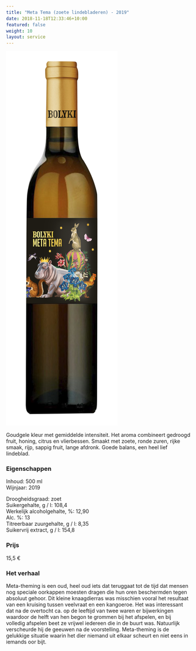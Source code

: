 ```yaml
---
title: "Meta Tema (zoete lindebladeren) - 2019"
date: 2018-11-18T12:33:46+10:00
featured: false
weight: 10
layout: service
---
```

![Bolyki10](/images/bolyki10.png)

Goudgele kleur met gemiddelde intensiteit. Het aroma combineert gedroogd fruit,
honing, citrus en vlierbessen. Smaakt met zoete, ronde zuren, rijke smaak, rijp, sappig
fruit, lange afdronk. Goede balans, een heel lief lindeblad.

### Eigenschappen  

Inhoud: 500 ml  
Wijnjaar: 2019  

Droogheidsgraad: zoet  
Suikergehalte, g / l: 108,4  
Werkelijk alcoholgehalte, %: 12,90  
Alc. %: 13  
Titreerbaar zuurgehalte, g / l: 8,35  
Suikervrij extract, g / l: 154,8

### Prijs

15,5 €

### Het verhaal

Meta-theming is een oud, heel oud iets dat teruggaat tot de tijd dat mensen nog
speciale oorkappen moesten dragen die hun oren beschermden tegen absoluut
gehoor. Dit kleine knaagdierras was misschien vooral het resultaat van een kruising
tussen veelvraat en een kangoeroe. Het was interessant dat na de overtocht ca. op de
leeftijd van twee waren er bijwerkingen waardoor de helft van hen begon te grommen
bij het afspelen, en bij volledig afspelen beet ze vrijwel iedereen die in de buurt
was. Natuurlijk verscheurde hij de geeuwen na de voorstelling. Meta-theming is de
gelukkige situatie waarin het dier niemand uit elkaar scheurt en niet eens in iemands
oor bijt.
